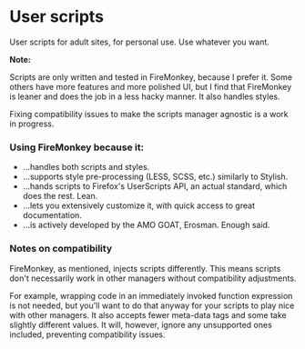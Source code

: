 # User scripts
User scripts for adult sites, for personal use. Use whatever you want.

**Note:** 

Scripts are only written and tested in FireMonkey, because I prefer it. Some others have more features and more polished UI, but I find that FireMonkey is leaner and does the job in a less hacky manner. It also handles styles.

Fixing compatibility issues to make the scripts manager agnostic is a work in progress.


### Using FireMonkey because it:

* ...handles both scripts and styles.
* ...supports style pre-processing (LESS, SCSS, etc.) similarly to Stylish.
* ...hands scripts to Firefox's UserScripts API, an actual standard, which does the rest. Lean.
* ...lets you extensively customize it, with quick access to great documentation.
* ...is actively developed by the AMO GOAT, Erosman. Enough said.

### Notes on compatibility
FireMonkey, as mentioned, injects scripts differently. This means scripts don't necessarily work in
other managers without compatibility adjustments.

For example, wrapping code in an immediately invoked function expression is not needed, but you'll
want to do that anyway for your scripts to play nice with other managers. It also accepts fewer
meta-data tags and some take slightly different values. It will, however, ignore any unsupported
ones included, preventing compatibility issues.
